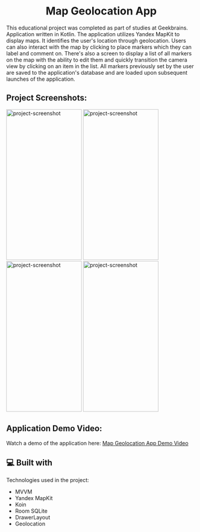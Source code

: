 <h1 align="center" id="title">Map Geolocation App</h1>

<p id="description">
  
  This educational project was completed as part of studies at Geekbrains. Application written in Kotlin. The application utilizes Yandex MapKit to display maps. It identifies the user's location through geolocation. Users can also interact with the map by clicking to place markers which they can label and comment on. There's also a screen to display a list of all markers on the map with the ability to edit them and quickly transition the camera view by clicking on an item in the list. All markers previously set by the user are saved to the application's database and are loaded upon subsequent launches of the application.</p>

<h2>Project Screenshots:</h2>

<img src="https://gdurl.com/Y87H" alt="project-screenshot" width="200" height="400/">    <img src="https://gdurl.com/DT_v" alt="project-screenshot" width="200" height="400/"> 
<img src="https://gdurl.com/Mb-O" alt="project-screenshot" width="200" height="400/">    <img src="https://gdurl.com/V3pn" alt="project-screenshot" width="200" height="400/">

<h2>Application Demo Video:</h2>

<p>Watch a demo of the application here: <a href="https://gdurl.com/Ycfx" target="_blank">Map Geolocation App Demo Video</a></p>
  
<h2>💻 Built with</h2>

Technologies used in the project:

*   MVVM
*   Yandex MapKit
*   Koin
*   Room SQLite
*   DrawerLayout
*   Geolocation
